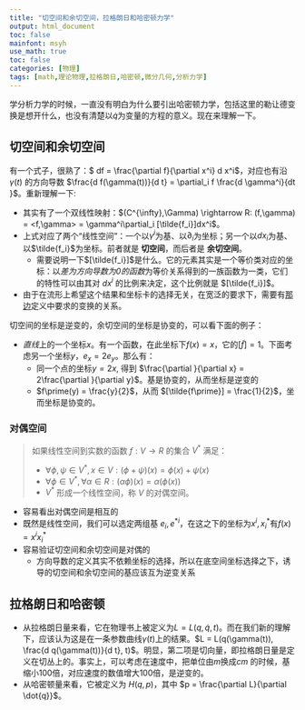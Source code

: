 ```yaml
---
title: "切空间和余切空间，拉格朗日和哈密顿力学"
output: html_document
toc: false
mainfont: msyh
use_math: true
toc: false
categories: [物理]
tags: [math,理论物理,拉格朗日,哈密顿,微分几何,分析力学]
---
```

<meta http-equiv='Content-Type' content='text/html; charset=utf-8' />

学分析力学的时候，一直没有明白为什么要引出哈密顿力学，包括这里的勒让德变换是想开什么，也没有清楚以$\dot{q}$为变量的方程的意义。现在来理解一下。

## 切空间和余切空间 ##

有一个式子，很熟了：$ df = \frac{\partial f}{\partial x^i} d x^i$，对应也有沿 $\gamma(t)$ 的方向导数 $\frac{d f(\gamma(t))}{d t} = \partial_i f \frac{d \gamma^i}{dt }$。重新理解一下:

* 其实有了一个双线性映射：$(C^{\infty},\Gamma) \rightarrow R: (f,\gamma) = <f,\gamma> = \gamma^i\partial_i [\tilde{f_i}]dx^i$。
* 上式对应了两个“线性空间”：一个以$\gamma^i$为基、以$\partial_i$为坐标；另一个以$dx_i$为基、以$\tilde{f_i}$为坐标。前者就是 **切空间**，而后者是 **余切空间**。
  * 需要说明一下$[\tilde{f_i}]$是什么。它的元素其实是一个等价类对应的坐标：以*差为方向导数为0的函数*为等价关系得到的一族函数为一类，它们的特性可以由其对 $dx^i$ 的比例来决定，这个比例就是 $[\tilde{f_i}]$。
* 由于在流形上希望这个结果和坐标卡的选择无关，在宽泛的要求下，需要有[那边](./微分几何.md#切向量)定义中要求的变换的关系。

切空间的坐标是逆变的，余切空间的坐标是协变的，可以看下面的例子：
* $直线$上的一个坐标$x$。有一个函数，在此坐标下$f(x)=x$，它的$[\tilde{f}] = 1$。下面考虑另一个坐标$y$，$e_x = 2e_y$。那么有：
  * 同一个点的坐标$y = 2x$, 得到 $\frac{\partial }{\partial x} = 2\frac{\partial }{\partial y}$。基是协变的，从而坐标是逆变的
  * $f\prime(y) = \frac{y}{2}$，从而 $[\tilde{f\prime}] = \frac{1}{2}$，坐而坐标是协变的。

### 对偶空间 ###

> 如果线性空间到实数的函数 $f : V \rightarrow R$ 的集合 $V^*$ 满足：
> * $\forall \phi, \psi \in V^*, x \in V: (\phi + \psi)(x) = \phi(x) + \psi(x)$
> * $\forall \phi \in V^*, \forall \alpha \in R: (\alpha\phi)(x) = \alpha(\phi(x))$
> * $V^*$ 形成一个线性空间，称 $V$ 的对偶空间。

* 容易看出对偶空间是相互的
* 既然是线性空间，我们可以选定两组基 $e_i, e^{*i}$，在这之下的坐标为$x^i,x^*_{i}$有$f(x) = x^i x^*_{i}$
* 容易验证切空间和余切空间是对偶的
  * 方向导数的定义其实不依赖坐标的选择，所以在底空间坐标选择之下，诱导的切空间和余切空间的基应该互为逆变关系
  

## 拉格朗日和哈密顿 ##

* 从拉格朗日量来看，它在物理书上被定义为$L = L(q, \dot{q}, t)$。而在我们新的理解下，应该认为这是在一条参数曲线$\gamma(t)$上的结果。$L = L(q(\gamma(t)), \frac{d q(\gamma(t))}{d t}, t)$。明显，第二项是切向量，即拉格朗日量是定义在切丛上的。事实上，可以考虑在速度中，把单位由$m$换成$cm$ 的时候，基缩小100倍，对应速度的数值增大100倍，是逆变的。
* 从哈密顿量来看，它被定义为 $H(q, p)$，其中 $p = \frac{\partial L}{\partial \dot{q}}$。

